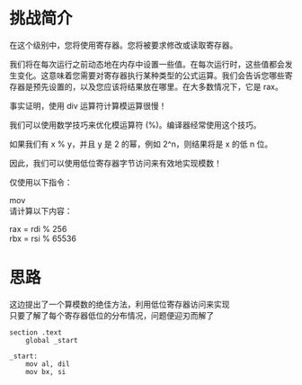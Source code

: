 # 挑战简介
在这个级别中，您将使用寄存器。您将被要求修改或读取寄存器。

我们将在每次运行之前动态地在内存中设置一些值。在每次运行时，这些值都会发生变化。这意味着您需要对寄存器执行某种类型的公式运算。我们会告诉您哪些寄存器是预先设置的，以及您应该将结果放在哪里。在大多数情况下，它是 rax。

事实证明，使用 div 运算符计算模运算很慢！

我们可以使用数学技巧来优化模运算符 (%)。编译器经常使用这个技巧。

如果我们有 x % y，并且 y 是 2 的幂，例如 2^n，则结果将是 x 的低 n 位。

因此，我们可以使用低位寄存器字节访问来有效地实现模数！

仅使用以下指令：

mov  
请计算以下内容：

rax = rdi % 256  
rbx = rsi % 65536  

# 思路
这边提出了一个算模数的绝佳方法，利用低位寄存器访问来实现  
只要了解了每个寄存器低位的分布情况，问题便迎刃而解了  
```
section .text
    global _start

_start:
    mov al, dil
    mov bx, si
```
